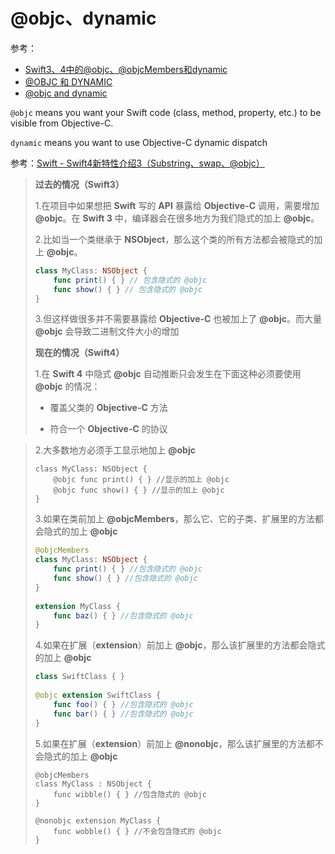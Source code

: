 # @objc、dynamic

参考：

+ [Swift3、4中的@objc、@objcMembers和dynamic](http://biuer.club/2018/05/08/Swift3%E3%80%814%E4%B8%AD%E7%9A%84-objc%E3%80%81-objcMembers%E5%92%8Cdynamic/)
+ [@OBJC 和 DYNAMIC](https://swifter.tips/objc-dynamic/)
+ [@objc and dynamic](https://swiftunboxed.com/interop/objc-dynamic/)



`@objc` means you want your Swift code (class, method, property, etc.) to be visible from Objective-C.

`dynamic` means you want to use Objective-C dynamic dispatch



参考：[Swift - Swift4新特性介绍3（Substring、swap、@objc）](<http://www.hangge.com/blog/cache/detail_1839.html>)

> **过去的情况（Swift3）**
>
> 1.在项目中如果想把 **Swift** 写的 **API** 暴露给 **Objective-C** 调用，需要增加 **@objc**。在 **Swift 3** 中，编译器会在很多地方为我们隐式的加上 **@objc**。
>
> 2.比如当一个类继承于 **NSObject**，那么这个类的所有方法都会被隐式的加上 **@objc**。
>
> ```swift
> class MyClass: NSObject {
>     func print() { } // 包含隐式的 @objc
>     func show() { } // 包含隐式的 @objc
> }
> ```
>
> 3.但这样做很多并不需要暴露给 **Objective-C** 也被加上了 **@objc**。而大量 **@objc** 会导致二进制文件大小的增加
>
> **现在的情况（Swift4）**
>
> 1.在 **Swift 4** 中隐式 **@objc** 自动推断只会发生在下面这种必须要使用 **@objc** 的情况：
>
> + 覆盖父类的 **Objective-C** 方法
>
> + 符合一个 **Objective-C** 的协议

> 2.大多数地方必须手工显示地加上 **@objc**
>
> ```
> class MyClass: NSObject {
>     @objc func print() { } //显示的加上 @objc
>     @objc func show() { } //显示的加上 @objc
> }
> ```
>
> 3.如果在类前加上 **@objcMembers**，那么它、它的子类、扩展里的方法都会隐式的加上 **@objc**
>
> ```swift
> @objcMembers
> class MyClass: NSObject {
>     func print() { } //包含隐式的 @objc
>     func show() { } //包含隐式的 @objc
> }
>  
> extension MyClass {
>     func baz() { } //包含隐式的 @objc
> }
> ```
>
> 4.如果在扩展（**extension**）前加上 **@objc**，那么该扩展里的方法都会隐式的加上 **@objc**
>
> ```swift
> class SwiftClass { }
>  
> @objc extension SwiftClass {
>     func foo() { } //包含隐式的 @objc
>     func bar() { } //包含隐式的 @objc
> }
> ```
>
> 5.如果在扩展（**extension**）前加上 **@nonobjc**，那么该扩展里的方法都不会隐式的加上 **@objc**
>
> ```
> @objcMembers
> class MyClass : NSObject {
>     func wibble() { } //包含隐式的 @objc
> }
>  
> @nonobjc extension MyClass {
>     func wobble() { } //不会包含隐式的 @objc
> }
> ```

